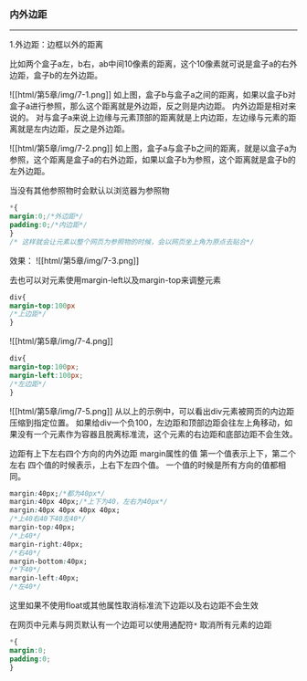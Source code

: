 ### 内外边距
---
1.外边距：边框以外的距离

比如两个盒子a左，b右，ab中间10像素的距离，这个10像素就可说是盒子a的右外边距，盒子b的左外边距。

![[html/第5章/img/7-1.png]]
如上图，盒子b与盒子a之间的距离，如果以盒子b对盒子a进行参照，那么这个距离就是外边距，反之则是内边距。
内外边距是相对来说的。
对与盒子a来说上边缘与元素顶部的距离就是上内边距，左边缘与元素的距离就是左内边距，反之是外边距。

![[html/第5章/img/7-2.png]]
如上图，盒子a与盒子b之间的距离，就是以盒子a为参照，这个距离是盒子a的右外边距，如果以盒子b为参照，这个距离就是盒子b的左外边距。

当没有其他参照物时会默认以浏览器为参照物
```css
*{
margin:0;/*外边距*/
padding:0;/*内边距*/
}
/* 这样就会让元素以整个网页为参照物的时候，会以网页坐上角为原点去贴合*/
```
效果：
![[html/第5章/img/7-3.png]]

去也可以对元素使用margin-left以及margin-top来调整元素
```css
div{
margin-top:100px
/*上边距*/
}
```
![[html/第5章/img/7-4.png]]
```css
div{
margin-top:100px;
margin-left:100px;
/*左边距*/
}
```
![[html/第5章/img/7-5.png]]
从以上的示例中，可以看出div元素被网页的内边距压缩到指定位置。
如果给div一个负100，左边距和顶部边距会往左上角移动，如果没有一个元素作为容器且脱离标准流，这个元素的右边距和底部边距不会生效。

边距有上下左右四个方向的内外边距
margin属性的值 第一个值表示上下，第二个左右
四个值的时候表示，上右下左四个值。
一个值的时候是所有方向的值都相同。
```css
margin:40px;/*都为40px*/
margin:40px 40px;/*上下为40，左右为40px*/
margin:40px 40px 40px 40px;
/*上40右40下40左40*/
margin-top:40px;
/*上40*/
margin-right:40px;
/*右40*/
margin-bottom:40px;
/*下40*/
margin-left:40px;
/*左40*/
```

这里如果不使用float或其他属性取消标准流下边距以及右边距不会生效

在网页中元素与网页默认有一个边距可以使用通配符`*` 取消所有元素的边距
```css
*{
margin:0;
padding:0;
}
```